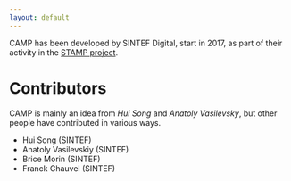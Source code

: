 ```yaml
---
layout: default
---
```


CAMP has been developed by SINTEF Digital, start in 2017, as part of
their activity in the [STAMP project](https://www.stamp-project.eu/).


# Contributors

CAMP is mainly an idea from *Hui Song* and *Anatoly Vasilevsky*, but other
people have contributed in various ways.

 - Hui Song (SINTEF)
 - Anatoly Vasilevskiy (SINTEF)
 - Brice Morin (SINTEF)
 - Franck Chauvel (SINTEF)
 
